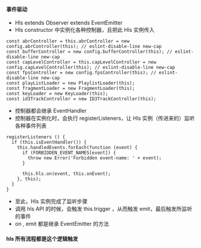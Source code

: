 #### 事件驱动

- Hls extends Observer extends EventEmitter
- Hls constructor 中实例化各种控制器，且把此 Hls 实例传入

```
const abrController = this.abrController = new config.abrController(this); // eslint-disable-line new-cap
const bufferController = new config.bufferController(this); // eslint-disable-line new-cap
const capLevelController = this.capLevelController = new config.capLevelController(this); // eslint-disable-line new-cap
const fpsController = new config.fpsController(this); // eslint-disable-line new-cap
const playListLoader = new PlaylistLoader(this);
const fragmentLoader = new FragmentLoader(this);
const keyLoader = new KeyLoader(this);
const id3TrackController = new ID3TrackController(this);
```

- 控制器都会继承 EventHandler
- 控制器在实例化时，会执行 registerListeners，让 Hls 实例（传进来的）监听各种事件列表

```
registerListeners () {
  if (this.isEventHandler()) {
    this.handledEvents.forEach(function (event) {
      if (FORBIDDEN_EVENT_NAMES[event]) {
        throw new Error('Forbidden event-name: ' + event);
      }

      this.hls.on(event, this.onEvent);
    }, this);
  }
}
```

- 至此，Hls 实例完成了监听步骤
- 调用 hls API 的时候，会触发 this.trigger ，从而触发 emit，最后触发所监听的事件
- on , emit 都是继承 EventEmitter 的方法

#### hls 所有流程都是这个逻辑触发
